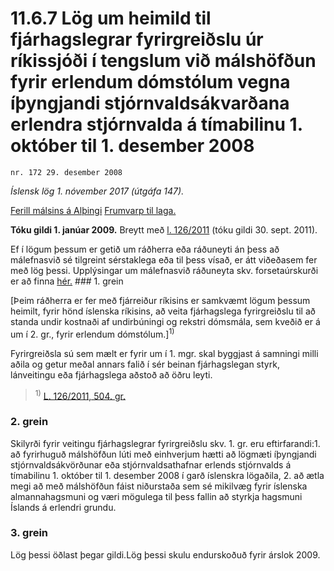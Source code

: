 # 11.6.7 Lög um heimild til fjárhagslegrar fyrirgreiðslu úr ríkissjóði í tengslum við málshöfðun fyrir erlendum dómstólum vegna íþyngjandi stjórnvaldsákvarðana erlendra stjórnvalda á tímabilinu 1. október til 1. desember 2008

`nr. 172 29. desember 2008`

_Íslensk lög 1. nóvember 2017 (útgáfa 147)._

[Ferill málsins á Alþingi](https://www.althingi.is/thingstorf/thingmalalistar-eftir-thingum/ferill/?ltg=136&mnr=248)
[Frumvarp til laga.](https://www.althingi.is/altext/136/s/0365.html)

**Tóku gildi 1. janúar 2009.**
Breytt með
[l. 126/2011](https://althingi.is/altext/stjt/2011.126.html) (tóku gildi 30. sept. 2011).

Ef í lögum þessum er getið um ráðherra eða ráðuneyti án þess að málefnasvið sé tilgreint sérstaklega eða til þess vísað, er átt viðeðasem fer með lög þessi. Upplýsingar um málefnasvið ráðuneyta skv. forsetaúrskurði er að finna [hér.](2017015.md) ### 1. grein

[Þeim ráðherra er fer með fjárreiður ríkisins er samkvæmt lögum þessum heimilt, fyrir hönd íslenska ríkisins, að veita fjárhagslega fyrirgreiðslu til að standa undir kostnaði af undirbúningi og rekstri dómsmála, sem kveðið er á um í 2. gr., fyrir erlendum dómstólum.]<sup>1)</sup> 

Fyrirgreiðsla sú sem mælt er fyrir um í 1. mgr. skal byggjast á samningi milli aðila og getur meðal annars falið í sér beinan fjárhagslegan styrk, lánveitingu eða fjárhagslega aðstoð að öðru leyti.

> <sup>1)</sup> [L. 126/2011, 504. gr.](https://althingi.is/altext/stjt/2011.126.html)

### 2. grein

Skilyrði fyrir veitingu fjárhagslegrar fyrirgreiðslu skv. 1. gr. eru eftirfarandi:1. að fyrirhuguð málshöfðun lúti með einhverjum hætti að lögmæti íþyngjandi stjórnvaldsákvörðunar eða stjórnvaldsathafnar erlends stjórnvalds á tímabilinu 1. október til 1. desember 2008 í garð íslenskra lögaðila,
2. að ætla megi að með málshöfðun fáist niðurstaða sem sé mikilvæg fyrir íslenska almannahagsmuni og væri mögulega til þess fallin að styrkja hagsmuni Íslands á erlendri grundu.

### 3. grein

Lög þessi öðlast þegar gildi.Lög þessi skulu endurskoðuð fyrir árslok 2009.
